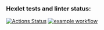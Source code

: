 ### Hexlet tests and linter status:
[![Actions Status](https://github.com/IVF13/java-project-lvl1/workflows/hexlet-check/badge.svg)](https://github.com/IVF13/java-project-lvl1/actions)
[![example workflow](https://github.com/github/docs/actions/workflows/main.yml/badge.svg)](https://github.com/IVF13/java-project-lvl1/actions)
